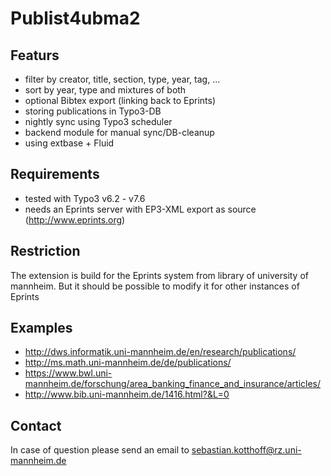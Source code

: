 # Publist4ubma2

## Featurs
- filter by creator, title, section, type, year, tag, ...
- sort by year, type and mixtures of both
- optional Bibtex export (linking back to Eprints)
- storing publications in Typo3-DB
- nightly sync using Typo3 scheduler
- backend module for manual sync/DB-cleanup
- using extbase + Fluid

## Requirements
- tested with Typo3 v6.2 - v7.6
- needs an Eprints server with EP3-XML export as source (http://www.eprints.org)

## Restriction
The extension is build for the Eprints system from library of university of mannheim.
But it should be possible to modify it for other instances of Eprints

## Examples
- http://dws.informatik.uni-mannheim.de/en/research/publications/
- http://ms.math.uni-mannheim.de/de/publications/
- https://www.bwl.uni-mannheim.de/forschung/area_banking_finance_and_insurance/articles/
- http://www.bib.uni-mannheim.de/1416.html?&L=0

## Contact
In case of question please send an email to sebastian.kotthoff@rz.uni-mannheim.de